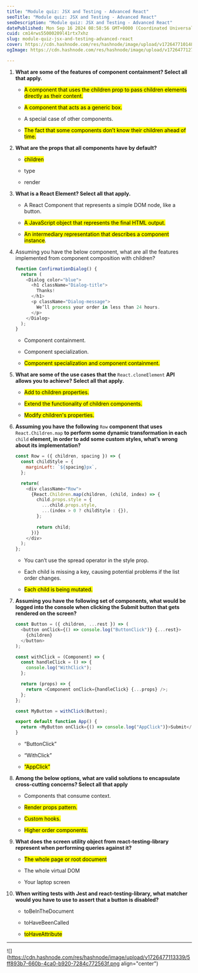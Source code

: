 ```yaml
---
title: "Module quiz: JSX and Testing - Advanced React"
seoTitle: "Module quiz: JSX and Testing - Advanced React"
seoDescription: "Module quiz: JSX and Testing - Advanced React"
datePublished: Mon Sep 16 2024 08:58:56 GMT+0000 (Coordinated Universal Time)
cuid: cm14rws55000209l41rtx7xhz
slug: module-quiz-jsx-and-testing-advanced-react
cover: https://cdn.hashnode.com/res/hashnode/image/upload/v1726477101489/245711ba-8ba4-4730-b43d-bbeceaf2ca95.jpeg
ogImage: https://cdn.hashnode.com/res/hashnode/image/upload/v1726477127354/c7e03cdd-6a63-44d6-a325-5db75af8f399.jpeg

---
```


1. **What are some of the features of component containment? Select all that apply.**
    
    * <mark>A component that uses the children prop to pass children elements directly as their content.</mark>
        
    * <mark>A component that acts as a generic box.</mark>
        
    * A special case of other components.
        
    * <mark>The fact that some components don’t know their children ahead of time.</mark>
        
2. **What are the props that all components have by default?**
    
    * <mark>children</mark>
        
    * type
        
    * render
        
3. **What is a React Element? Select all that apply.**
    
    * A React Component that represents a simple DOM node, like a button.
        
    * <mark>A JavaScript object that represents the final HTML output.</mark>
        
    * <mark>An intermediary representation that describes a component instance</mark>.
        
4. Assuming you have the below component, what are all the features implemented from component composition with children?
    
    ```javascript
    function ConfirmationDialog() {
      return (
        <Dialog color="blue">
          <h1 className="Dialog-title">
            Thanks!
          </h1>
          <p className="Dialog-message">
            We’ll process your order in less than 24 hours.
          </p>
        </Dialog>
      );
    }
    ```
    
    * Component containment.
        
    * Component specialization.
        
    * <mark>Component specialization and component containment.</mark>
        
5. **What are some of the use cases that the** `React.cloneElement` **API allows you to achieve? Select all that apply.**
    
    * <mark>Add to children properties.</mark>
        
    * <mark>Extend the functionality of children components.</mark>
        
    * <mark>Modify children's properties.</mark>
        
6. **Assuming you have the following** `Row` **component that uses** `React.Children.map` **to perform some dynamic transformation in each** `child` **element, in order to add some custom styles, what’s wrong about its implementation?**
    
    ```javascript
    const Row = ({ children, spacing }) => {
      const childStyle = {
        marginLeft: `${spacing}px`,
      };
    
      return(
        <div className="Row">
          {React.Children.map(children, (child, index) => {
            child.props.style = {
              ...child.props.style,
              ...(index > 0 ? childStyle : {}),
            };
            
            return child;
          })}
        </div>
      );
    };
    ```
    
    * You can’t use the spread operator in the style prop.
        
    * Each child is missing a key, causing potential problems if the list order changes.
        
    * <mark>Each child is being mutated.</mark>
        
7. **Assuming you have the following set of components, what would be logged into the console when clicking the Submit button that gets rendered on the screen?**
    
    ```javascript
    const Button = ({ children, ...rest }) => (
      <button onClick={() => console.log("ButtonClick")} {...rest}>
        {children}
      </button>
    );
    
    const withClick = (Component) => {
      const handleClick = () => {
        console.log("WithClick");
      };
    
      return (props) => {
        return <Component onClick={handleClick} {...props} />;
      };
    };
    
    const MyButton = withClick(Button);
    
    export default function App() {
      return <MyButton onClick={() => console.log("AppClick")}>Submit</MyButton>;
    }
    ```
    
    * “ButtonClick”
        
    * “WithClick”
        
    * <mark>“AppClick”</mark>
        
8. **Among the below options, what are valid solutions to encapsulate cross-cutting concerns? Select all that apply**
    
    * Components that consume context.
        
    * <mark>Render props pattern.</mark>
        
    * <mark>Custom hooks.</mark>
        
    * <mark>Higher order components.</mark>
        
9. **What does the screen utility object from react-testing-library represent when performing queries against it?**
    
    * <mark>The whole page or root document</mark>
        
    * The whole virtual DOM
        
    * Your laptop screen
        
10. **When writing tests with Jest and react-testing-library, what matcher would you have to use to assert that a button is disabled?**
    
    * toBeInTheDocument
        
    * toHaveBeenCalled
        
    * <mark>toHaveAttribute</mark>
        

---

![](https://cdn.hashnode.com/res/hashnode/image/upload/v1726477113339/5ff893b7-660b-4ca0-b920-7284c772563f.png align="center")